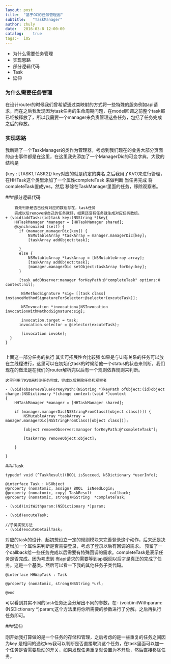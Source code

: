```yaml
---
layout: post
title:  "基于OC的任务管理器"
subtitle:   "TaskManager"
author: zhuly
date:   2016-03-8 12:00:00
catalog:    true
tags:-  iOS
---
```

- 为什么需要任务管理
- 实现思路
- 部分逻辑代码
- Task
- 延伸

### 为什么需要任务管理

在设计router的时候我们曾希望通过类映射的方式将一些特殊的服务例如api请求，而在之后我发现因为task任务的生命周期问题，在model回调之前整个task都已经被释放了，所以我需要一个manager来负责管理这些任务，包括了任务完成之后的释放。

### 实现思路

我新建了一个TaskManager的类作为管理器，考虑到我们现在的业务大部分页面的点击事件都是在这里，在这里我先添加了一个ManagerDic的可变字典，大致的结构是 

{key : [TASK1,TASK2]}  key对应的就是约定的类名 
之后我用了KVO来进行管理，在HHTask这个类里添加了一个属性completeTask 来做判断 当任务完成 将completeTask置成yes，然后 移除在TaskManager里面的任务，移除观察者。

###部分逻辑代码

```
    首先判断是否已经有对应的数组存在，task任务
    完成以后remove掉自己的任务就好，如果还没有任务就生成对应任务数组。
+ (void)addTask:(id)task key:(NSString *)key{
    HHTaskManager *manager = [HHTaskManager shared];
    @synchronized (self) {
      if (manager.managerDic[key]) {
          NSMutableArray *taskArray = manager.managerDic[key];
          [taskArray addObject:task];
        
      }
      else {
          NSMutableArray *taskArray = [NSMutableArray array];
          [taskArray addObject:task];
          [manager.managerDic setObject:taskArray forKey:key];
      }
    
      [task addObserver:manager forKeyPath:@"completeTask" options:0 context:nil];
	
	   NSMethodSignature *sig= [[task class] instanceMethodSignatureForSelector:@selector(excuteTask)];

       NSInvocation *invocation=[NSInvocation invocationWithMethodSignature:sig];
    
       invocation.target = task;
      invocation.selector = @selector(excuteTask);
    
       [invocation invoke];
  }
}
    
```

   上面这一部分任务的执行 其实可拓展性会比较强 如果是与UI有关系的任务可以放在主线程进行，这里可以在初始化task的时候给他一个status的状态来判断。我们现在的做法是在我们的router解析完以后有一个规则依靠规则来判断。


```
这里利用了KVO来检测任务完成，完成以后移除任务和观察者

- (void)observeValueForKeyPath:(NSString *)keyPath ofObject:(id)object change:(NSDictionary *)change context:(void *)context
{
    HHTaskManager *manager = [HHTaskManager shared];
    
    if (manager.managerDic[NSStringFromClass([object class])]) {
        NSMutableArray *taskArray = manager.managerDic[NSStringFromClass([object class])];

        [object removeObserver:manager forKeyPath:@"completeTask"];

        [taskArray removeObject:object];

    }
    
}

```

###Task

```
typedef void (^TaskResult)(BOOL isSucceed, NSDictionary *userInfo);

@interface Task : NSObject
@property (nonatomic, assign) BOOL  isNeedLogin;
@property (nonatomic, copy) TaskResult        callback;
@property (nonatomic, strong)NSString  *completeTask;

- (void)initWithparam:(NSDictionary *)param;

- (void)excuteTask;

//子类实现方法
- (void)excuteDetailTask;
```

对应的task的设计，起初想设立一定的规则模块来完善登录这个动作，后来还是决定增加一个属性来判断是否需要登录，考虑了登录以后有回调的需求。 预留了一个callback给一些任务完成以后需要有特殊回调的需求。completeTask是表示任务是否完成。因为考虑到 有api请求的需要等到api返回以后才是真正的完成了任务。这是一个基类。然后可以看一下我的其他任务子类代码。

```
@interface HHWapTask : Task

@property (nonatomic, strong)NSString *url;

@end
```
可以看到其实不同的task任务还会分解出不同的参数，在- (void)initWithparam:(NSDictionary *)param;这个方法里将你所需要的参数进行了分解。之后再执行任务即可。

###延伸

刚开始我打算做的是一个任务的存储和管理，之后考虑的是一些重复的任务之间因为key 是相同的通过key我可以判断是否直接取消这个任务，在task里面可以加一个任务是否需要启动的开关，如果发现任务重复就设置为不开启，然后直接移除任务。